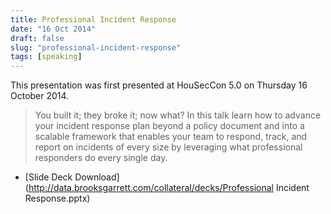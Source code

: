 ```yaml
---
title: Professional Incident Response
date: "16 Oct 2014"
draft: false
slug: "professional-incident-response"
tags: [speaking]
---
```


This presentation was first presented at HouSecCon 5.0 on Thursday 16 October 2014.

>  You built it; they broke it; now what? In this talk learn how to advance your incident response plan beyond a policy document and into a scalable framework that enables your team to respond, track, and report on incidents of every size by leveraging what professional responders do every single day.

  - [Slide Deck Download](http://data.brooksgarrett.com/collateral/decks/Professional Incident Response.pptx)
